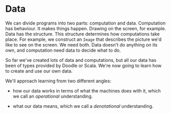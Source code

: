 # Data

We can divide programs into two parts: computation and data. Computation has behaviour. It makes things happen. Drawing on the screen, for example. Data has the structure. This structure determines how computations take place. For example, we construct an `Image` that describes the picture we'd like to see on the screen. We need both. Data doesn't do anything on its own, and computation need data to decide what to do.

So far we've created lots of data and computations, but all our data has been of types provided by Doodle or Scala. We're now going to learn how to create and use our own data.


We'll approach learning from two different angles:

- how our data works in terms of what the machines does with it, which we call an *operational* understanding.

- what our data means, which we call a *denotational* understanding.

